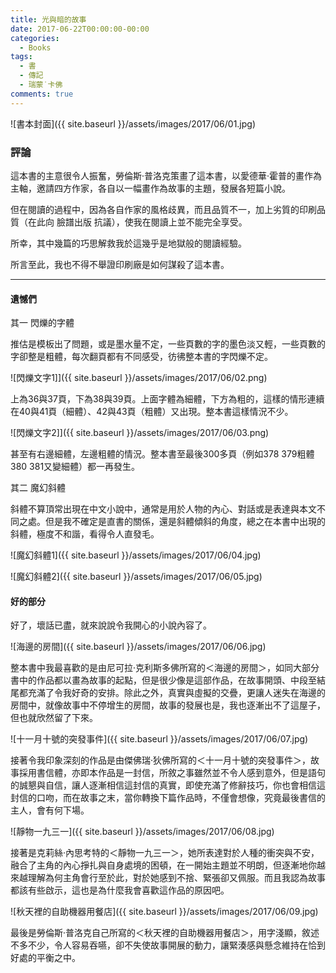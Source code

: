 ```yaml
---
title: 光與暗的故事
date: 2017-06-22T00:00:00-00:00
categories: 
  - Books
tags: 
  - 書
  - 傳記
  - 瑞蒙˙卡佛
comments: true
---
```


![書本封面]({{ site.baseurl }}/assets/images/2017/06/01.jpg)

### 評論

這本書的主意很令人振奮，勞倫斯‧普洛克策畫了這本書，以愛德華‧霍普的畫作為主軸，邀請四方作家，各自以一幅畫作為故事的主題，發展各短篇小說。

但在閱讀的過程中，因為各自作家的風格歧異，而且品質不一，加上劣質的印刷品質（在此向 臉譜出版 抗議），使我在閱讀上並不能完全享受。

所幸，其中幾篇的巧思解救我於這幾乎是地獄般的閱讀經驗。

所言至此，我也不得不舉證印刷廠是如何謀殺了這本書。

---

#### 遺憾們

其一 閃爍的字體

推估是模板出了問題，或是墨水量不定，一些頁數的字的墨色淡又輕，一些頁數的字卻整是粗體，每次翻頁都有不同感受，彷彿整本書的字閃爍不定。

![閃爍文字1]]({{ site.baseurl }}/assets/images/2017/06/02.png)

上為36與37頁，下為38與39頁。上面字體為細體，下方為粗的，這樣的情形連續在40與41頁（細體）、42與43頁（粗體）又出現。整本書這樣情況不少。

![閃爍文字2]]({{ site.baseurl }}/assets/images/2017/06/03.png)

甚至有右邊細體，左邊粗體的情況。整本書至最後300多頁（例如378 379粗體 380 381又變細體）都一再發生。


其二 魔幻斜體

斜體不算頂常出現在中文小說中，通常是用於人物的內心、對話或是表達與本文不同之處。但是我不確定是直書的關係，還是斜體傾斜的角度，總之在本書中出現的斜體，極度不和諧，看得令人直發毛。

![魔幻斜體1]({{ site.baseurl }}/assets/images/2017/06/04.jpg)

![魔幻斜體2]({{ site.baseurl }}/assets/images/2017/06/05.jpg)

#### 好的部分

好了，壞話已盡，就來說說令我開心的小說內容了。

![海邊的房間]({{ site.baseurl }}/assets/images/2017/06/06.jpg)

整本書中我最喜歡的是由尼可拉‧克利斯多佛所寫的＜海邊的房間＞，如同大部分書中的作品都以畫為故事的起點，但是很少像是這部作品，在故事開頭、中段至結尾都充滿了令我好奇的安排。除此之外，真實與虛擬的交疊，更讓人迷失在海邊的房間中，就像故事中不停增生的房間，故事的發展也是，我也逐漸出不了這屋子，但也就欣然留了下來。

![十一月十號的突發事件]({{ site.baseurl }}/assets/images/2017/06/07.jpg)

接著令我印象深刻的作品是由傑佛瑞‧狄佛所寫的＜十一月十號的突發事件＞，故事採用書信體，亦即本作品是一封信，所敘之事雖然並不令人感到意外，但是語句的誠懇與自信，讓人逐漸相信這封信的真實，即使充滿了修辭技巧，你也會相信這封信的口吻，而在故事之末，當你轉換下篇作品時，不僅會想像，究竟最後書信的主人，會有何下場。

![靜物一九三一]({{ site.baseurl }}/assets/images/2017/06/08.jpg)

接著是克莉絲‧內思考特的＜靜物一九三一＞，她所表達對於人種的衝突與不安，融合了主角的內心掙扎與自身處境的困頓，在一開始主題並不明朗，但逐漸地你越來越理解為何主角會行至於此，對於她感到不捨、緊張卻又佩服。而且我認為故事都該有些啟示，這也是為什麼我會喜歡這作品的原因吧。

![秋天裡的自助機器用餐店]({{ site.baseurl }}/assets/images/2017/06/09.jpg)

最後是勞倫斯‧普洛克自己所寫的＜秋天裡的自助機器用餐店＞，用字淺顯，敘述不多不少，令人容易吞嚥，卻不失使故事開展的動力，讓緊湊感與懸念維持在恰到好處的平衡之中。

